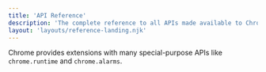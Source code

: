```yaml
---
title: 'API Reference'
description: 'The complete reference to all APIs made available to Chrome Extensions. This includes APIs for the deprecated Chrome Apps platform as well as APIs still in beta and dev.'
layout: 'layouts/reference-landing.njk'
---
```


Chrome provides extensions with many special-purpose APIs like `chrome.runtime` and `chrome.alarms`.
